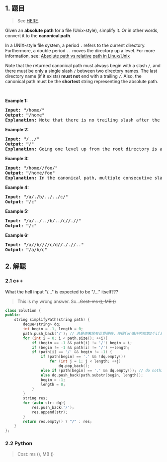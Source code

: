 ## 1. 题目

> See [HERE](https://leetcode.com/problems/simplify-path/).

<div><p>Given an <strong>absolute path</strong> for a file (Unix-style), simplify it. Or in other words, convert it to the <strong>canonical path</strong>.</p>

<p>In a UNIX-style file system, a period <code>.</code>&nbsp;refers to the current directory. Furthermore, a double period <code>..</code>&nbsp;moves the directory up a level. For more information, see:&nbsp;<a href="https://www.linuxnix.com/abslute-path-vs-relative-path-in-linuxunix/" target="_blank">Absolute path&nbsp;vs&nbsp;relative&nbsp;path&nbsp;in&nbsp;Linux/Unix</a></p>

<p>Note that the returned canonical path must always begin&nbsp;with a slash <code>/</code>, and there must be only a single slash <code>/</code>&nbsp;between two directory names.&nbsp;The last directory name (if it exists) <b>must not</b>&nbsp;end with a trailing <code>/</code>. Also, the canonical path must be the <strong>shortest</strong> string&nbsp;representing the absolute path.</p>

<p>&nbsp;</p>

<p><strong>Example 1:</strong></p>

<pre><strong>Input: "</strong><span id="example-input-1-1">/home/"</span>
<strong>Output: "</strong><span id="example-output-1">/home"
<strong>Explanation:</strong> Note that there is no trailing slash after the last directory name.</span>
</pre>

<p><strong>Example 2:</strong></p>

<pre><strong>Input: "</strong><span id="example-input-1-1">/../"</span>
<strong>Output: "</strong><span id="example-output-1">/"</span>
<strong>Explanation:</strong> Going one level up from the root directory is a no-op, as the root level is the highest level you can go.
</pre>

<p><strong>Example 3:</strong></p>

<pre><strong>Input: "</strong><span id="example-input-1-1">/home//foo/"</span>
<strong>Output: "</strong><span id="example-output-1">/home/foo"</span>
<strong>Explanation: </strong>In the canonical path, multiple consecutive slashes are replaced by a single one.
</pre>

<p><strong>Example 4:</strong></p>

<pre><strong>Input: "</strong><span id="example-input-1-1">/a/./b/../../c/"</span>
<strong>Output: "</strong><span id="example-output-1">/c"</span>
</pre>

<p><strong>Example 5:</strong></p>

<pre><strong>Input: "</strong><span id="example-input-1-1">/a/../../b/../c//.//"</span>
<strong>Output: "</strong><span id="example-output-1">/c"</span>
</pre>

<p><strong>Example 6:</strong></p>

<pre><strong>Input: "</strong><span id="example-input-1-1">/a//b////c/d//././/.."</span>
<strong>Output: "</strong><span id="example-output-1">/a/b/c"</span>
</pre>
</div>

## 2. 解题

### 2.1 c++

What the hell input "/..." is expected to be "/..." itself???

> This is my wrong answer. So...~~Cost: ms (), MB ()~~

```cpp
class Solution {
public:
    string simplifyPath(string path) {
        deque<string> dq;
        int begin = -1, length = 0;
        path.push_back('/'); // 总是使末尾有此界限符，使得for循环内部第3个if总能有机会执行
        for (int i = 0; i < path.size(); ++i){
            if (begin == -1 && path[i] != '/') begin = i;
            if (begin != -1 && path[i] != '/') ++length;
            if (path[i] == '/' && begin != -1) {
                if (path[begin] == '.' && !dq.empty())
                    for (int j = 1; j < length; ++j)
                        dq.pop_back();
                else if (path[begin] == '.' && dq.empty()); // do nothing
                else dq.push_back(path.substr(begin, length));
                begin = -1;
                length = 0;
            }
        }
        string res;
        for (auto str: dq){
            res.push_back('/');
            res.append(str);
        }
        return res.empty() ? "/" : res;
    }
};
```

### 2.2 Python

> Cost: ms (), MB ()

```python

```
